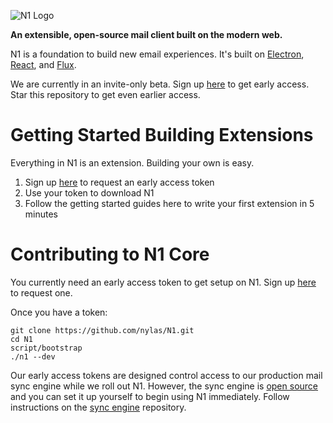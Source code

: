 ![N1 Logo](https://edgehill.s3.amazonaws.com/static/N1.png)

**An extensible, open-source mail client built on the modern web.**

N1 is a foundation to build new email experiences. It's built on
[Electron](https://github.com/atom/electron), [React](https://facebook.github.io/react/), and [Flux](https://facebook.github.io/flux/).

We are currently in an invite-only beta. Sign up [here](https://invite.nylas.com)
to get early access. Star this repository to get even earlier access.

# Getting Started Building Extensions

Everything in N1 is an extension. Building your own is easy.

1. Sign up [here](https://invite.nylas.com) to request an early access token
1. Use your token to download N1
1. Follow the getting started guides here to write your first extension in 5 minutes

# Contributing to N1 Core

You currently need an early access token to get setup on N1. Sign up [here](https://invite.nylas.com) to request one.

Once you have a token:

  ```
  git clone https://github.com/nylas/N1.git
  cd N1
  script/bootstrap
  ./n1 --dev
  ```

Our early access tokens are designed control access to our production mail sync
engine while we roll out N1. However, the sync engine is [open
source](https://github.com/nylas/sync-engine) and you can set it up yourself to
begin using N1 immediately. Follow instructions on the [sync engine](https://github.com/nylas/sync-engine) repository.
